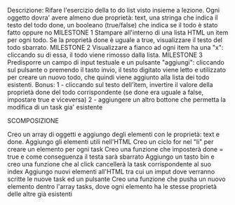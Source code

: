 Descrizione:
Rifare l'esercizio della to do list visto insieme a lezione.
Ogni oggetto dovra' avere almeno due proprietà:
text, una stringa che indica il testo del todo
done, un booleano (true/false) che indica se il todo è stato fatto oppure no
MILESTONE 1
Stampare all'interno di una lista HTML un item per ogni todo.
Se la proprietà done è uguale a true, visualizzare il testo del todo sbarrato.
MILESTONE 2
Visualizzare a fianco ad ogni item ha una "x": cliccando su di essa, il todo viene rimosso dalla lista.
MILESTONE 3
Predisporre un campo di input testuale e un pulsante "aggiungi": cliccando sul pulsante o premendo il tasto invio, il testo digitato viene letto e utilizzato per creare un nuovo todo, che quindi viene aggiunto alla lista dei todo esistenti.
Bonus:
1 - cliccando sul testo dell'item, invertire il valore della proprietà done del todo corrispondente (se done era uguale a false, impostare true e viceversa)
2 -  aggiungere un altro bottone che permetta la modifica di un task gia' esistente


SCOMPOSIZIONE


Creo un array di oggetti e aggiungo degli elementi con le proprietà: text e done.
Aggiungo gli elementi utili nell'HTML
Creo un ciclo for nel "li" per creare un elemento per ogni task
Creo una funzione che imposterà done = true e come conseguenza il testa sarà sbarrato
Aggiungo un tasto bin e creo una funzione che al click cancellerà la task corrispondente al suo index
Aggiungo nuovi elementi all'HTML tra cui un imput dove verranno scritte le nuove task ed un pulsante 
Creo una funzione che pusha un nuovo elemento dentro l'array tasks, dove ogni elemento ha le stesse proprietà delle altre già esistenti
